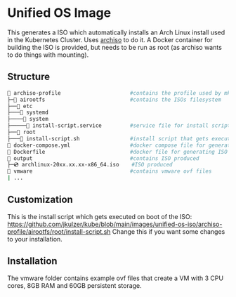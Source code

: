 # Unified OS Image

This generates a ISO which automatically installs an Arch Linux install used in the Kubernetes Cluster.
Uses [archiso](https://wiki.archlinux.org/title/Archiso) to do it. A Docker container for building the ISO is provided, but needs to be run as root (as archiso wants to do things with mounting).

## Structure

```sh
📁 archiso-profile                      #contains the profile used by mkarchiso
├─📁 airootfs                           #contains the ISOs filesystem
├──📁 etc
├───📁 systemd
├────📁 system
├─────📄 install-script.service         #service file for install script which runs on every boot
├──📁 root
├───📄 install-script.sh                #install script that gets executed every boot
📄 docker-compose.yml                   #docker compose file for generating ISO
📄 Dockerfile                           #docker file for generating ISO
📁 output                               #contains ISO produced
├─💿 archlinux-20xx.xx.xx-x86_64.iso    #ISO produced
📁 vmware                               #contains vmware ovf files
| ...
```
## Customization

This is the install script which gets executed on boot of the ISO: https://github.com/jkulzer/kube/blob/main/images/unified-os-iso/archiso-profile/airootfs/root/install-script.sh
Change this if you want some changes to your installation.

## Installation

The vmware folder contains example ovf files that create a VM with 3 CPU cores, 8GB RAM and 60GB persistent storage.
